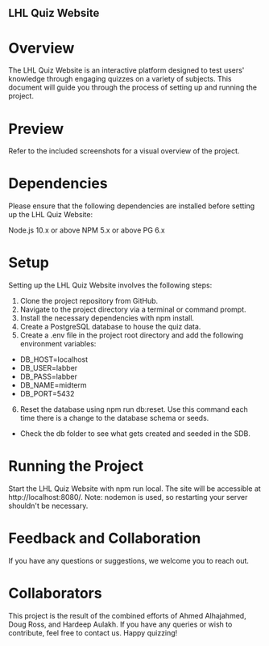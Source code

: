 ## LHL Quiz Website
# Overview
The LHL Quiz Website is an interactive platform designed to test users' knowledge through engaging quizzes on a variety of subjects. This document will guide you through the process of setting up and running the project.

# Preview
Refer to the included screenshots for a visual overview of the project.

# Dependencies
Please ensure that the following dependencies are installed before setting up the LHL Quiz Website:

Node.js 10.x or above
NPM 5.x or above
PG 6.x
# Setup
Setting up the LHL Quiz Website involves the following steps:

1. Clone the project repository from GitHub.
2. Navigate to the project directory via a terminal or command prompt.
3. Install the necessary dependencies with npm install.
4. Create a PostgreSQL database to house the quiz data.
5. Create a .env file in the project root directory and add the following environment variables:

- DB_HOST=localhost
- DB_USER=labber 
- DB_PASS=labber
- DB_NAME=midterm
- DB_PORT=5432

6. Reset the database using npm run db:reset. Use this command each time there is a change to the database schema or seeds.
- Check the db folder to see what gets created and seeded in the SDB.
# Running the Project
Start the LHL Quiz Website with npm run local. The site will be accessible at http://localhost:8080/. Note: nodemon is used, so restarting your server shouldn't be necessary.

# Feedback and Collaboration
If you have any questions or suggestions, we welcome you to reach out.

# Collaborators
This project is the result of the combined efforts of Ahmed Alhajahmed, Doug Ross, and Hardeep Aulakh. If you have any queries or wish to contribute, feel free to contact us. Happy quizzing!

